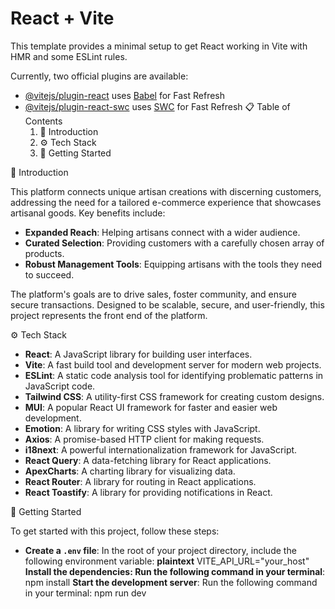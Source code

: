 # React + Vite

This template provides a minimal setup to get React working in Vite with HMR and some ESLint rules.

Currently, two official plugins are available:

- [@vitejs/plugin-react](https://github.com/vitejs/vite-plugin-react/blob/main/packages/plugin-react/README.md) uses [Babel](https://babeljs.io/) for Fast Refresh
- [@vitejs/plugin-react-swc](https://github.com/vitejs/vite-plugin-react-swc) uses [SWC](https://swc.rs/) for Fast Refresh
📋 Table of Contents
  1. 🤖 Introduction
  2. ⚙️ Tech Stack
  3. 🚀 Getting Started

🤖 Introduction

This platform connects unique artisan creations with discerning customers, addressing the need for a tailored e-commerce experience that showcases artisanal goods. Key benefits include:

- **Expanded Reach**: Helping artisans connect with a wider audience.
- **Curated Selection**: Providing customers with a carefully chosen array of products.
- **Robust Management Tools**: Equipping artisans with the tools they need to succeed.

The platform's goals are to drive sales, foster community, and ensure secure transactions. Designed to be scalable, secure, and user-friendly, this project represents the front end of the platform.

⚙️ Tech Stack  

- **React**: A JavaScript library for building user interfaces.
- **Vite**: A fast build tool and development server for modern web projects.
- **ESLint**: A static code analysis tool for identifying problematic patterns in JavaScript code.
- **Tailwind CSS**: A utility-first CSS framework for creating custom designs.
- **MUI**: A popular React UI framework for faster and easier web development.
- **Emotion**: A library for writing CSS styles with JavaScript.
- **Axios**: A promise-based HTTP client for making requests.
- **i18next**: A powerful internationalization framework for JavaScript.
- **React Query**: A data-fetching library for React applications.
- **ApexCharts**: A charting library for visualizing data.
- **React Router**: A library for routing in React applications.
- **React Toastify**: A library for providing notifications in React.

🚀 Getting Started

To get started with this project, follow these steps:

- **Create a `.env` file**: In the root of your project directory, include the following environment variable:
  **plaintext**
  VITE_API_URL="your_host"
  **Install the dependencies: Run the following command in your terminal**:
    npm install
  **Start the development server**: Run the following command in your terminal:
    npm run dev
